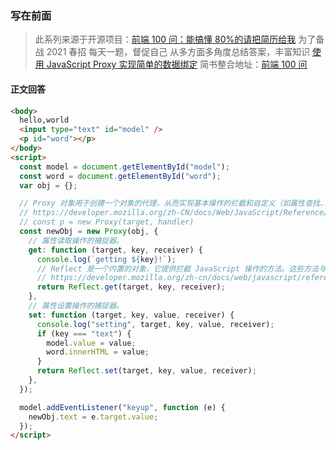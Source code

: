 ### 写在前面

> 此系列来源于开源项目：[前端 100 问：能搞懂 80%的请把简历给我](https://github.com/yygmind/blog/issues/43)
> 为了备战 2021 春招
> 每天一题，督促自己
> 从多方面多角度总结答案，丰富知识
> [使用 JavaScript Proxy 实现简单的数据绑定](https://github.com/Advanced-Frontend/Daily-Interview-Question/issues/123)
> 简书整合地址：[前端 100 问](https://www.jianshu.com/c/70e2e00df1b0)

#### 正文回答

```html
<body>
  hello,world
  <input type="text" id="model" />
  <p id="word"></p>
</body>
<script>
  const model = document.getElementById("model");
  const word = document.getElementById("word");
  var obj = {};

  // Proxy 对象用于创建一个对象的代理，从而实现基本操作的拦截和自定义（如属性查找、赋值、枚举、函数调用等）。
  // https://developer.mozilla.org/zh-CN/docs/Web/JavaScript/Reference/Global_Objects/Proxy
  // const p = new Proxy(target, handler)
  const newObj = new Proxy(obj, {
    // 属性读取操作的捕捉器。
    get: function (target, key, receiver) {
      console.log(`getting ${key}!`);
      // Reflect 是一个内置的对象，它提供拦截 JavaScript 操作的方法。这些方法与proxy handlers的方法相同。Reflect不是一个函数对象，因此它是不可构造的。
      // https://developer.mozilla.org/zh-cn/docs/web/javascript/reference/global_objects/reflect
      return Reflect.get(target, key, receiver);
    },
    // 属性设置操作的捕捉器。
    set: function (target, key, value, receiver) {
      console.log("setting", target, key, value, receiver);
      if (key === "text") {
        model.value = value;
        word.innerHTML = value;
      }
      return Reflect.set(target, key, value, receiver);
    },
  });

  model.addEventListener("keyup", function (e) {
    newObj.text = e.target.value;
  });
</script>
```
